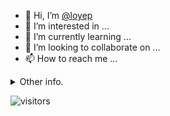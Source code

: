 - 👋 Hi, I’m [@loyep](https://github.com/loyep)
- 👀 I’m interested in ...
- 🌱 I’m currently learning ...
- 💞️ I’m looking to collaborate on ...
- 📫 How to reach me ...

<details>
  <summary>Other info.</summary>
  <br>

<!--START_SECTION:waka-->

```text
Vue.js       2 hrs 59 mins   ████████▓░░░░░░░░░░░░░░░░   34.86 %
TypeScript   2 hrs 55 mins   ████████▓░░░░░░░░░░░░░░░░   34.13 %
JavaScript   50 mins         ██▒░░░░░░░░░░░░░░░░░░░░░░   09.77 %
JSON         46 mins         ██▒░░░░░░░░░░░░░░░░░░░░░░   08.97 %
Other        26 mins         █▒░░░░░░░░░░░░░░░░░░░░░░░   05.12 %
```

<!--END_SECTION:waka-->

</details>

![visitors](https://visitor-badge.glitch.me/badge?page_id=loyep.loyep)
